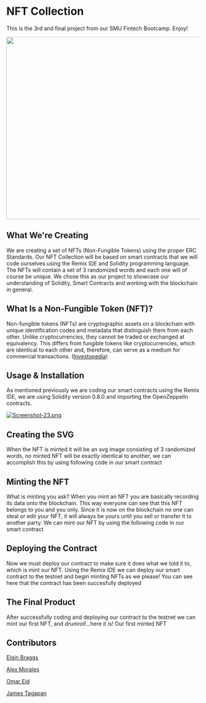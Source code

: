 # NFT Collection
This is the 3rd and final project from our SMU Fintech Bootcamp. Enjoy!

<p align="center">
  <img 
    width="845"
    height="475"
    src="https://i.postimg.cc/XYd9rXv4/nft-2021.jpg)](https://postimg.cc/sMfM8jSN"
  >
</p>

## What We're Creating
We are creating a set of NFTs (Non-Fungible Tokens) using the proper ERC Standards. Our NFT Collection will be based on smart contracts that we will code ourselves using the Remix IDE and Solidity programming language. The NFTs will contain a set of 3 randomized words and each one will of course be unique. We chose this as our project to showcase our understanding of Solidity, Smart Contracts and working with the blockchain in general. 

## What Is a Non-Fungible Token (NFT)?
Non-fungible tokens (NFTs) are cryptographic assets on a blockchain with unique identification codes and metadata that distinguish them from each other. Unlike cryptocurrencies, they cannot be traded or exchanged at equivalency. This differs from fungible tokens like cryptocurrencies, which are identical to each other and, therefore, can serve as a medium for commercial transactions. ([Investopedia](https://www.investopedia.com/non-fungible-tokens-nft-5115211))

## Usage & Installation
As mentioned previously we are coding our smart contracts using the Remix IDE, we are using Solidity version 0.8.0 and importing the OpenZeppelin contracts.

[![Screenshot-23.png](https://i.postimg.cc/ydsh4R0k/Screenshot-23.png)](https://postimg.cc/4K2HpmLg)

## Creating the SVG
When the NFT is minted it will be an svg image consisting of 3 randomized words, no minted NFT will be exactly identical to another, we can accomplish this by using following code in our smart contract



## Minting the NFT
What is minting you ask? When you mint an NFT you are basically recording its data onto the blockchain. This way everyone can see that this NFT belongs to you and you only. Since it is now on the blockchain no one can steal or edit your NFT, it will always be yours until you sell or transfer it to another party. We can mint our NFT by using the following code in our smart contract



## Deploying the Contract
Now we must deploy our contract to make sure it does what we told it to, which is mint our NFT. Using the Remix IDE we can deploy our smart contract to the testnet and begin minting NFTs as we please! You can see here that the contract has been succesfully deployed


## The Final Product
After successfully coding and deploying our contract to the testnet we can mint our first NFT, and *drumroll*...here it is! Our first minted NFT

## Contributors
[Elgin Braggs](https://github.com/nustalgic)

[Alex Morales](https://github.com/Amora987)

[Omar Eid](https://github.com/ORE93)

[James Tagapan](https://github.com/trekj)
